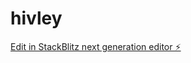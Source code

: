 # hivley

[Edit in StackBlitz next generation editor ⚡️](https://stackblitz.com/~/github.com/danieldev11/hivley)